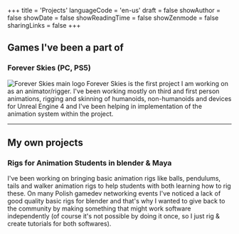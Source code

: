 +++
title = 'Projects'
languageCode = 'en-us'
draft = false
showAuthor = false
showDate = false
showReadingTime = false
showZenmode = false
sharingLinks = false
+++

## Games I've been a part of
### Forever Skies (PC, PS5)
![Forever Skies main logo](/adamblogstuff/images/foreverskiesmain.jpg "[Forever Skies](https://store.steampowered.com/app/1641960/Forever_Skies/_) - Animation & Rigging")
Forever Skies is the first project I am working on as an animator/rigger. I've been working mostly on third and first person animations, rigging and skinning of humanoids, non-humanoids
and devices for Unreal Engine 4 and I've been helping in implementation of the animation system within the project.

---

## My own projects
###  Rigs for Animation Students in blender & Maya

I've been working on bringing basic animation rigs like balls, pendulums, tails and walker animation rigs to help students with both learning how to rig these.
On many Polish gamedev networking events I've noticed a lack of good quality basic rigs for blender and that's why I wanted to give back to the community by making
something that might work software independently (of course it's not possible by doing it once, so I just rig & create tutorials for both softwares).